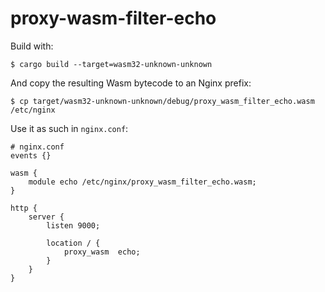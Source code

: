 # proxy-wasm-filter-echo

Build with:

```
$ cargo build --target=wasm32-unknown-unknown
```

And copy the resulting Wasm bytecode to an Nginx prefix:

```
$ cp target/wasm32-unknown-unknown/debug/proxy_wasm_filter_echo.wasm /etc/nginx
```

Use it as such in `nginx.conf`:

```nginx
# nginx.conf
events {}

wasm {
    module echo /etc/nginx/proxy_wasm_filter_echo.wasm;
}

http {
    server {
        listen 9000;

        location / {
            proxy_wasm  echo;
        }
    }
}
```

